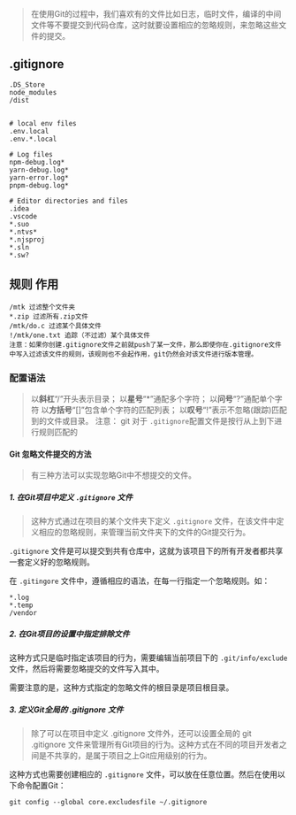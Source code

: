 > 在使用Git的过程中，我们喜欢有的文件比如日志，临时文件，编译的中间文件等不要提交到代码仓库，这时就要设置相应的忽略规则，来忽略这些文件的提交。

## .gitignore

```
.DS_Store
node_modules
/dist


# local env files
.env.local
.env.*.local

# Log files
npm-debug.log*
yarn-debug.log*
yarn-error.log*
pnpm-debug.log*

# Editor directories and files
.idea
.vscode
*.suo
*.ntvs*
*.njsproj
*.sln
*.sw?

```

## 规则 作用

```
/mtk 过滤整个文件夹
*.zip 过滤所有.zip文件
/mtk/do.c 过滤某个具体文件
!/mtk/one.txt 追踪（不过滤）某个具体文件
注意：如果你创建.gitignore文件之前就push了某一文件，那么即使你在.gitignore文件中写入过滤该文件的规则，该规则也不会起作用，git仍然会对该文件进行版本管理。
```

### 配置语法

>以**斜杠**“/”开头表示目录；
>以**星号**“*”通配多个字符；
>以**问号**“?”通配单个字符
>以**方括号**“[]”包含单个字符的匹配列表；
>以**叹号**“!”表示不忽略(跟踪)匹配到的文件或目录。
>注意： git 对于 `.gitignore`配置文件是按行从上到下进行规则匹配的

#### Git 忽略文件提交的方法

> 有三种方法可以实现忽略Git中不想提交的文件。

##### 1. 在Git项目中定义 `.gitignore` 文件

> 这种方式通过在项目的某个文件夹下定义 `.gitignore` 文件，在该文件中定义相应的忽略规则，来管理当前文件夹下的文件的Git提交行为。

`.gitignore` 文件是可以提交到共有仓库中，这就为该项目下的所有开发者都共享一套定义好的忽略规则。

在 `.gitingore` 文件中，遵循相应的语法，在每一行指定一个忽略规则。如：

```
*.log
*.temp
/vendor
```



##### 2. 在Git项目的设置中指定排除文件

这种方式只是临时指定该项目的行为，需要编辑当前项目下的 `.git/info/exclude` 文件，然后将需要忽略提交的文件写入其中。

需要注意的是，这种方式指定的忽略文件的根目录是项目根目录。

##### 3. 定义Git全局的 .gitignore 文件

> 除了可以在项目中定义 .gitignore 文件外，还可以设置全局的 git .gitignore 文件来管理所有Git项目的行为。这种方式在不同的项目开发者之间是不共享的，是属于项目之上Git应用级别的行为。

这种方式也需要创建相应的 `.gitignore` 文件，可以放在任意位置。然后在使用以下命令配置Git：

`git config --global core.excludesfile ~/.gitignore`
